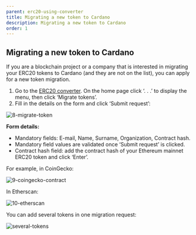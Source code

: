 ```yaml
---
parent: erc20-using-converter
title: Migrating a new token to Cardano
description: Migrating a new token to Cardano
order: 1
---
```


## Migrating a new token to Cardano

If you are a blockchain project or a company that is interested in migrating your ERC20 tokens to Cardano (and they are not on the list), you can apply for a new token migration.

1. Go to the [ERC20 converter](http://kovan-bridge.singularitynet.io/). On the home page click ‘. . .’ to display the menu, then click ‘Migrate tokens’.
2. Fill in the details on the form and click ‘Submit request’:

![8-migrate-token](https://ucarecdn.com/72716798-0b36-4264-8239-e38651b30ff2/)

**Form details:**

+ Mandatory fields: E-mail, Name, Surname, Organization, Contract hash.
+ Mandatory field values are validated once ‘Submit request’ is clicked.
+ Contract hash field: add the contract hash of your Ethereum mainnet ERC20 token and click ‘Enter’.  

For example, in CoinGecko: 

![9-coingecko-contract](https://ucarecdn.com/8dd55dfc-51dc-4a15-b54a-75167008137a/)

In Etherscan:

![10-etherscan](https://ucarecdn.com/55906960-ec0d-4719-9cae-a7fde405d06a/)

You can add several tokens in one migration request:

![several-tokens](https://ucarecdn.com/c029afb4-bfe2-41f8-a493-09023fe27794/)
